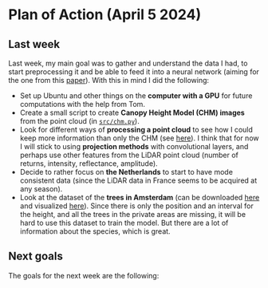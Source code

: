 # Plan of Action (April 5 2024)

## Last week

Last week, my main goal was to gather and understand the data I had, to start preprocessing it and be able to feed it into a neural network (aiming for the one from this [paper](https://www.mdpi.com/1999-4907/15/2/293)). With this in mind I did the following:

- Set up Ubuntu and other things on the **computer with a GPU** for future computations with the help from Tom.
- Create a small script to create **Canopy Height Model (CHM) images** from the point cloud (in [`src/chm.py`](../../src/chm.py)).
- Look for different ways of **processing a point cloud** to see how I could keep more information than only the CHM (see [here](../Resources/LiDAR_Embedding.md)). I think that for now I will stick to using **projection methods** with convolutional layers, and perhaps use other features from the LiDAR point cloud (number of returns, intensity, reflectance, amplitude).
- Decide to rather focus on **the Netherlands** to start to have mode consistent data (since the LiDAR data in France seems to be acquired at any season).
- Look at the dataset of the **trees in Amsterdam** (can be downloaded [here](https://maps.amsterdam.nl/open_geodata/?k=505) and visualized [here](https://maps.amsterdam.nl/bomen/)). Since there is only the position and an interval for the height, and all the trees in the private areas are missing, it will be hard to use this dataset to train the model. But there are a lot of information about the species, which is great.

## Next goals

The goals for the next week are the following:
